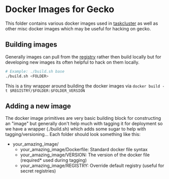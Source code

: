 # Docker Images for Gecko

This folder contains various docker images used in [taskcluster](http://docs.taskcluster.net/) as well as other misc docker images which may be useful for
hacking on gecko.

## Building images

Generally images can pull from the [registry](./REGISTRY) rather then
build locally but for developing new images its often helpful to hack on
them locally.

```sh
# Example: ./build.sh base
./build.sh <FOLDER>
```

This is a tiny wrapper around building the docker images via `docker
build -t $REGISTRY/$FOLDER:$FOLDER_VERSION`

## Adding a new image

The docker image primitives are very basic building block for
constructing an "image" but generally don't help much with tagging it
for deployment so we have a wrapper (./build.sh) which adds some sugar
to help with tagging/versioning... Each folder should look something
like this:

  - your_amazing_image/
    - your_amazing_image/Dockerfile: Standard docker file syntax
    - your_amazing_image/VERSION: The version of the docker file
      (required* used during tagging)
    - your_amazing_image/REGISTRY: Override default registry
      (useful for secret registries)
